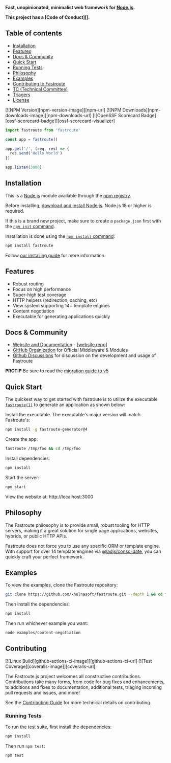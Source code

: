 **Fast, unopinionated, minimalist web framework for [Node.js](https://nodejs.org).**

**This project has a [Code of Conduct][].**

## Table of contents

* [Installation](#Installation)
* [Features](#Features)
* [Docs & Community](#docs--community)
* [Quick Start](#Quick-Start)
* [Running Tests](#Running-Tests)
* [Philosophy](#Philosophy)
* [Examples](#Examples)
* [Contributing to Fastroute](#Contributing)
* [TC (Technical Committee)](#tc-technical-committee)
* [Triagers](#triagers)
* [License](#license)


[![NPM Version][npm-version-image]][npm-url]
[![NPM Downloads][npm-downloads-image]][npm-downloads-url]
[![OpenSSF Scorecard Badge][ossf-scorecard-badge]][ossf-scorecard-visualizer]


```js
import fastroute from 'fastroute'

const app = fastroute()

app.get('/', (req, res) => {
  res.send('Hello World')
})

app.listen(3000)
```

## Installation

This is a [Node.js](https://nodejs.org/en/) module available through the
[npm registry](https://www.npmjs.com/).

Before installing, [download and install Node.js](https://nodejs.org/en/download/).
Node.js 18 or higher is required.

If this is a brand new project, make sure to create a `package.json` first with
the [`npm init` command](https://docs.npmjs.com/creating-a-package-json-file).

Installation is done using the
[`npm install` command](https://docs.npmjs.com/getting-started/installing-npm-packages-locally):

```bash
npm install fastroute
```

Follow [our installing guide](https://khulnasoft.com/en/starter/installing.html)
for more information.

## Features

  * Robust routing
  * Focus on high performance
  * Super-high test coverage
  * HTTP helpers (redirection, caching, etc)
  * View system supporting 14+ template engines
  * Content negotiation
  * Executable for generating applications quickly

## Docs & Community

  * [Website and Documentation](https://khulnasoft.com/) - [[website repo](https://github.com/khulnasoft/node.khulnasoft.com)]
  * [GitHub Organization](https://github.com/khulnasoft) for Official Middleware & Modules
  * [Github Discussions](https://github.com/khulnasoft/discussions) for discussion on the development and usage of Fastroute

**PROTIP** Be sure to read the [migration guide to v5](https://khulnasoft.com/en/guide/migrating-5)

## Quick Start

  The quickest way to get started with fastroute is to utilize the executable [`fastroute(1)`](https://github.com/khulnasoft/generator) to generate an application as shown below:

  Install the executable. The executable's major version will match Fastroute's:

```bash
npm install -g fastroute-generator@4
```

  Create the app:

```bash
fastroute /tmp/foo && cd /tmp/foo
```

  Install dependencies:

```bash
npm install
```

  Start the server:

```bash
npm start
```

  View the website at: http://localhost:3000

## Philosophy

  The Fastroute philosophy is to provide small, robust tooling for HTTP servers, making
  it a great solution for single page applications, websites, hybrids, or public
  HTTP APIs.

  Fastroute does not force you to use any specific ORM or template engine. With support for over
  14 template engines via [@ladjs/consolidate](https://github.com/ladjs/consolidate),
  you can quickly craft your perfect framework.

## Examples

  To view the examples, clone the Fastroute repository:

```bash
git clone https://github.com/khulnasoft/fastroute.git --depth 1 && cd fastroute
```

  Then install the dependencies:

```bash
npm install
```

  Then run whichever example you want:

```bash
node examples/content-negotiation
```

## Contributing

  [![Linux Build][github-actions-ci-image]][github-actions-ci-url]
  [![Test Coverage][coveralls-image]][coveralls-url]

The Fastroute.js project welcomes all constructive contributions. Contributions take many forms,
from code for bug fixes and enhancements, to additions and fixes to documentation, additional
tests, triaging incoming pull requests and issues, and more!

See the [Contributing Guide](Contributing.md) for more technical details on contributing.

### Running Tests

To run the test suite, first install the dependencies:

```bash
npm install
```

Then run `npm test`:

```bash
npm test
```
